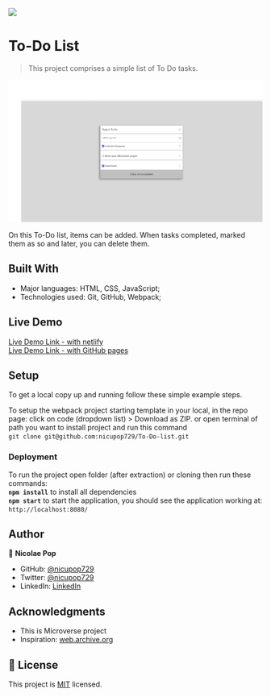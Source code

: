 ![](https://img.shields.io/badge/Microverse-blueviolet)

# To-Do List

> This project comprises a simple list of To Do tasks.

![screenshot](./src/img/to-do-list.jpg)

On this To-Do list, items can be added. When tasks completed, marked them as so and later, you can delete them.

## Built With

- Major languages: HTML, CSS, JavaScript;
- Technologies used: Git, GitHub, Webpack;

## Live Demo

[Live Demo Link - with netlify](https://to-do-list-by-nicu-pop.netlify.app/)<br />
[Live Demo Link - with GitHub pages](https://nicupop729.github.io/To-Do-list/dist)

## Setup

To get a local copy up and running follow these simple example steps.

To setup the webpack project starting template in your local, in the repo page:
click on code (dropdown list) > Download as ZIP.
or open terminal of path you want to install project and run this command <br>
`git clone git@github.com:nicupop729/To-Do-list.git`

### Deployment

To run the project open folder (after extraction) or cloning then run these commands: <br>
**`npm install`** to install all dependencies <br>
**`npm start`** to start the application, you should see the application working at: `http://localhost:8080/`

## Author

👤 **Nicolae Pop**

- GitHub: [@nicupop729](https://github.com/nicupop729)
- Twitter: [@nicupop729](https://twitter.com/nicupop729)
- LinkedIn: [LinkedIn](https://www.linkedin.com/in/nicolae-pop/)

## Acknowledgments

- This is Microverse project
- Inspiration: [web.archive.org](https://web.archive.org/web/20180320194056/http://www.getminimalist.com:80/)

## 📝 License

This project is [MIT](./MIT.md) licensed.
